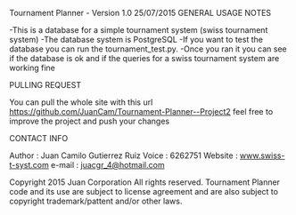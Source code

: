 Tournament Planner - Version 1.0 25/07/2015
GENERAL USAGE NOTES

-This is a database for a simple tournament system (swiss tournament system)
-The database system is PostgreSQL
-If you want to test the database you can run the tournament_test.py.
-Once you ran it you can see if the database is ok and if the queries for a swiss tournament system are working fine


PULLING REQUEST

You can pull the whole site with this url https://github.com/JuanCam/Tournament-Planner--Project2 feel free to improve the project and push your changes

CONTACT INFO

Author : Juan Camilo Gutierrez Ruiz
Voice : 6262751
Website : www.swiss-t-syst.com
e-mail : juacgr_4@hotmail.com

Copyright 2015 Juan Corporation All rights reserved. Tournament Planner code and its use are subject to license agreement and are also subject to copyright trademark/pattent and/or other laws.
